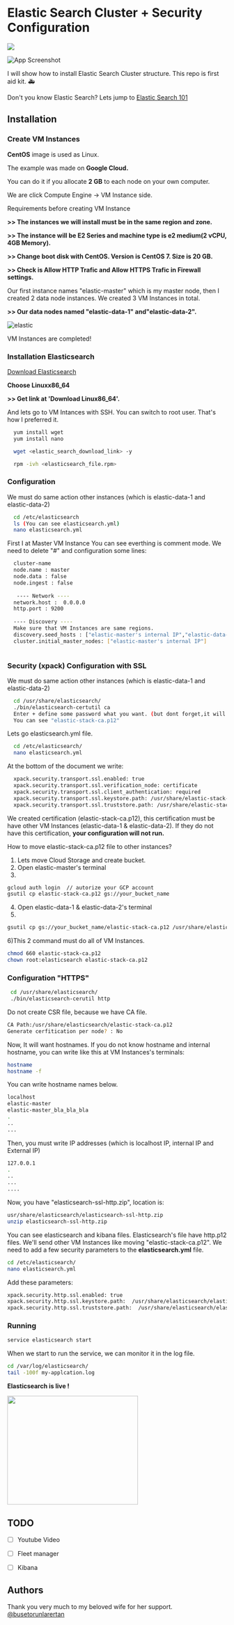 # Elastic Search Cluster + Security Configuration
[![](https://img.shields.io/badge/Documantation-1.0-brightgreen)]()

![App Screenshot](https://www.ozgurozkok.com/wp-content/uploads/2019/12/elasticsearch.png)


I will show how to install Elastic Search Cluster structure. This repo is first aid kit. :ambulance:

Don't you know Elastic Search? Lets jump to [Elastic Search 101](https://towardsdatascience.com/an-overview-on-elasticsearch-and-its-usage-e26df1d1d24a)


## Installation

### Create VM Instances

**CentOS** image is used as Linux.

The example was made on **Google Cloud.**

You can do it if you allocate **2 GB** to each node on your own computer.

We are click Compute Engine -> VM Instance side.

Requirements before creating VM Instance

**>> The instances we will install must be in the same region and zone.**

**>> The instance will be E2 Series and machine type is e2 medium(2 vCPU, 4GB Memory).**

**>> Change boot disk with CentOS. Version is CentOS 7. Size is 20 GB.**

**>> Check is Allow HTTP Trafic and Allow HTTPS Trafic in Firewall settings.**

Our first instance names "elastic-master" which is my master node, then I created 2 data node instances. We created 3 VM Instances in total.

**>> Our data nodes named "elastic-data-1" and"elastic-data-2".**

![elastic](https://user-images.githubusercontent.com/37136204/148647015-9e1f08f5-fb6b-415d-9be9-cb9fc6df0ccd.PNG)

VM Instances are completed! 

### Installation Elasticsearch

[Download Elasticsearch](https://towardsdatascience.com/an-overview-on-elasticsearch-and-its-usage-e26df1d1d24a)

**Choose Linuxx86_64**

**>> Get link at 'Download Linux86_64'.**

And lets go to VM Intances with SSH. You can switch to root user. That's how I preferred it.

```bash
  yum install wget
  yum install nano
```
```bash
  wget <elastic_search_download_link> -y
```
```bash
  rpm -ivh <elasticsearch_file.rpm>
```
### Configuration

We must do same action other instances (which is elastic-data-1 and elastic-data-2)

```bash
  cd /etc/elasticsearch
  ls (You can see elasticsearch.yml)
  nano elasticsearch.yml
```
First I at Master VM Instance
You can see everthing is comment mode. We need to delete "#" and configuration some lines:

```bash
  cluster-name
  node.name : master
  node.data : false
  node.ingest : false
  
   ---- Network ----
  network.host :  0.0.0.0
  http.port : 9200
  
  ---- Discovery ----
  Make sure that VM Instances are same regions.
  discovery.seed_hosts : ["elastic-master's internal IP","elastic-data-1's internal IP", "elastic-data-2's internal IP"]
  cluster.initial_master_nodes: ["elastic-master's internal IP"]
  
```

### Security (xpack) Configuration with SSL

We must do same action other instances (which is elastic-data-1 and elastic-data-2)

```bash
  cd /usr/share/elasticsearch/
  ./bin/elasticsearch-certutil ca
  Enter + define some password what you want. (but dont forget,it will work for us)
  You can see "elastic-stack-ca.p12"
```
Lets go elasticsearch.yml file.
```bash
  cd /etc/elasticsearch/
  nano elasticsearch.yml
```
At the bottom of the document we write:
```bash
  xpack.security.transport.ssl.enabled: true
  xpack.security.transport.ssl.verification_node: certificate
  xpack.security.transport.ssl.client_authentication: required
  xpack.security.transport.ssl.keystore.path: /usr/share/elastic-stack-ca.p12
  xpack.security.transport.ssl.truststore.path: /usr/share/elastic-stack-ca.p12
```

We created certification (elastic-stack-ca.p12), this certification must be have other VM Instances (elastic-data-1 & elastic-data-2).
If they do not have this certification, **your configuration will not run.**

How to move elastic-stack-ca.p12 file to other instances?

1) Lets move Cloud Storage and create bucket.
2) Open elastic-master's terminal 
3)
  ```bash
  gcloud auth login  // autorize your GCP account
  gsutil cp elastic-stack-ca.p12 gs://your_bucket_name
  ```
  
4) Open elastic-data-1 & elastic-data-2's terminal
5) 
  ```bash
  gsutil cp gs://your_bucket_name/elastic-stack-ca.p12 /usr/share/elasticsearch/
  ```
  
6)This 2 command must do all of VM Instances.
  ```bash
  chmod 660 elastic-stack-ca.p12
  chown root:elasticsearch elastic-stack-ca.p12
  ```
 
 ### Configuration "HTTPS"
 ```bash
  cd /usr/share/elasticsearch/
  ./bin/elasticsearch-cerutil http
  ```
 Do not create CSR file, because we have CA file.
 ```bash
 CA Path:/usr/share/elasticsearch/elastic-stack-ca.p12
 Generate cerfitication per node? : No
  ```
  Now, It will want hostnames. 
  If you do not know hostname and internal hostname, you can write like this at VM Instances's terminals:
 ```bash
 hostname
 hostname -f
  ```
  You can write hostname names below.
 ```bash
 localhost
 elastic-master
 elastic-master_bla_bla_bla
 .
 ..
 ...
  ```
  Then, you must write IP addresses (which is localhost IP, internal IP and External IP)
   ```bash
 127.0.0.1
 .
 ..
 ...
 ....
  ```
 Now, you have "elasticsearch-ssl-http.zip", location is:
 ```bash
 usr/share/elasticsearch/elasticsearch-ssl-http.zip
 unzip elasticsearch-ssl-http.zip
 ```
You can see elasticsearch and kibana files. Elasticsearch's file have http.p12 files. We'll send other VM Instances like moving "elastic-stack-ca.p12".
We need to add a few security parameters to the **elasticsearch.yml** file.
 ```bash
cd /etc/elasticsearch/
nano elasticsearch.yml
 ```

Add these parameters:
 ```bash
xpack.security.http.ssl.enabled: true
xpack.security.http.ssl.keystore.path:  /usr/share/elasticsearch/elasticsearch/http.p12 //Location of http.p12
xpack.security.http.ssl.truststore.path:  /usr/share/elasticsearch/elasticsearch/http.p12 //Location of http.p12
 ```


 ### Running
```bash
service elasticsearch start
```
When we start to run the service, we can monitor it in the log file.
```bash
cd /var/log/elasticsearch/
tail -100f my-applcation.log
```



**Elasticsearch is live !**

<img src="https://c.tenor.com/qdg13PqYbxMAAAAM/yes-baby.gif"  width="300" height="250">


## TODO
   - [ ] Youtube Video
   - [ ] Fleet manager
   - [ ] Kibana



## Authors
Thank you very much to my beloved wife for her support. [@busetorunlarertan](https://github.com/busetorunlarertan)

